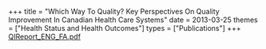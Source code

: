 +++
title = "Which Way To Quality? Key Perspectives On Quality Improvement In Canadian Health Care Systems"
date = 2013-03-25
themes = ["Health Status and Health Outcomes"]
types = ["Publications"]
+++
[QIReport\_ENG\_FA.pdf](/files/QIReport_ENG_FA.pdf)
